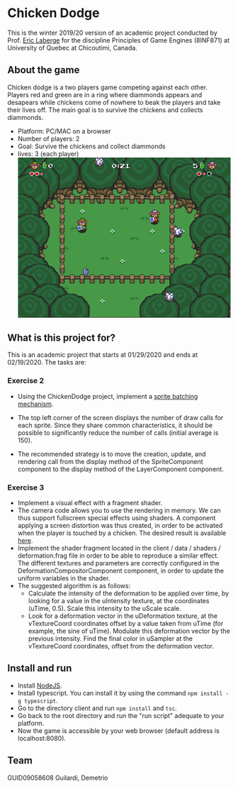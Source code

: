 # Chicken Dodge
This is the winter 2019/20 version of an academic project conducted by Prof. [Eric Laberge](https://github.com/elaberge) for the discipline Principles of Game Engines (8INF871) at University of Quebec at Chicoutimi, Canada.

## About the game
Chicken dodge is a two players game competing against each other. Players red and green are in a ring where diammonds appears and desapears while chickens come of nowhere to beak the players and take their lives off. The main goal is to survive the chickens and collects diammonds.
* Platform: PC/MAC on a browser
* Number of players: 2
* Goal: Survive the chickens and collect diammonds
* lives: 3 (each player)
![screenshot](/github_assets/screenshot.png)

## What is this project for?
This is an academic project that starts at 01/29/2020 and ends at 02/19/2020. The tasks are:
### Exercise 2
* Using the ChickenDodge project, implement a [sprite batching mechanism](https://github.com/mattdesl/lwjgl-basics/wiki/Sprite-Batching).

* The top left corner of the screen displays the number of draw calls for each sprite. Since they share common characteristics, it should be possible to significantly reduce the number of calls (initial average is 150).
* The recommended strategy is to move the creation, update, and rendering call from the display method of the SpriteComponent component to the display method of the LayerComponent component.

### Exercise 3
* Implement a visual effect with a fragment shader.
* The camera code allows you to use the rendering in memory. We can thus support fullscreen special effects using shaders. A component applying a screen distortion was thus created, in order to be activated when the player is touched by a chicken. The desired result is available [here](https://youtu.be/tauWfnZkD-c).
* Implement the shader fragment located in the client / data / shaders / deformation.frag file in order to be able to reproduce a similar effect. The different textures and parameters are correctly configured in the DeformationCompositorComponent component, in order to update the uniform variables in the shader.
* The suggested algorithm is as follows:
    - Calculate the intensity of the deformation to be applied over time, by looking for a value in the uIntensity texture, at the coordinates (uTime, 0.5). Scale this intensity to the uScale scale.
    - Look for a deformation vector in the uDeformation texture, at the vTextureCoord coordinates offset by a value taken from uTime (for example, the sine of uTime). Modulate this deformation vector by the previous intensity.
Find the final color in uSampler at the vTextureCoord coordinates, offset from the deformation vector.

## Install and run
* Install [NodeJS](https://nodejs.org/en/download/).
* Install typescript. You can install it by using the command `npm install -g typescript`.
* Go to the directory client and run `npm install` and `tsc`.
* Go back to the root directory and run the "run script" adequate to your platform.
* Now the game is accessible by your web browser (default address is localhost:8080).

## Team
GUID09058608 Guilardi, Demetrio
